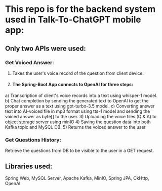 # This repo is for the backend system used in Talk-To-ChatGPT mobile app:
## Only two APIs were used:
### Get Voiced Answer:
1) Takes the user's voice record of the question from client device. 
2) #### The Spring-Boot App connects to OpenAI for three steps:
a) Transcription of client's voice records into a text using whisper-1 model. 
b) Chat completion by sending the generated text to OpenAI to get the proper answer as a text using gpt-turbo-3.5 model.
c) Converting answer text into AI-voiced file in mp3 format using tts-1 model and sending the voiced answer as byte[] to the user.
3) Uploading the voice files (Q & A) to object storage server using minIO
4) Saving the question data into both Kafka topic and MySQL DB.
5) Returns the voiced answer to the user.
### Get Questions History:
Retrieve the questions from DB to be visible to the user in a GET request.
## Libraries used:
Spring Web, MySQL Server, Apache Kafka, MinIO, Spring JPA, OkHttp, OpenAI
